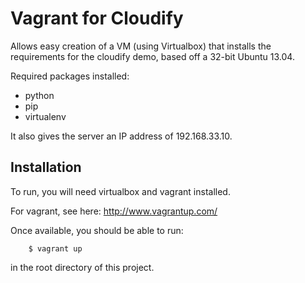 # Vagrant for Cloudify

Allows easy creation of a VM (using Virtualbox) that installs the requirements for the cloudify demo, based off a 32-bit Ubuntu 13.04.

Required packages installed:

* python
* pip
* virtualenv

It also gives the server an IP address of 192.168.33.10.

## Installation

To run, you will need virtualbox and vagrant installed.

For vagrant, see here: http://www.vagrantup.com/

Once available, you should be able to run:

		$ vagrant up

in the root directory of this project.
